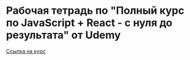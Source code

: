 # Рабочая тетрадь по "Полный курс по JavaScript + React - с нуля до результата" от Udemy

[Ссылка на курс](https://www.udemy.com/course/javascript_full/)